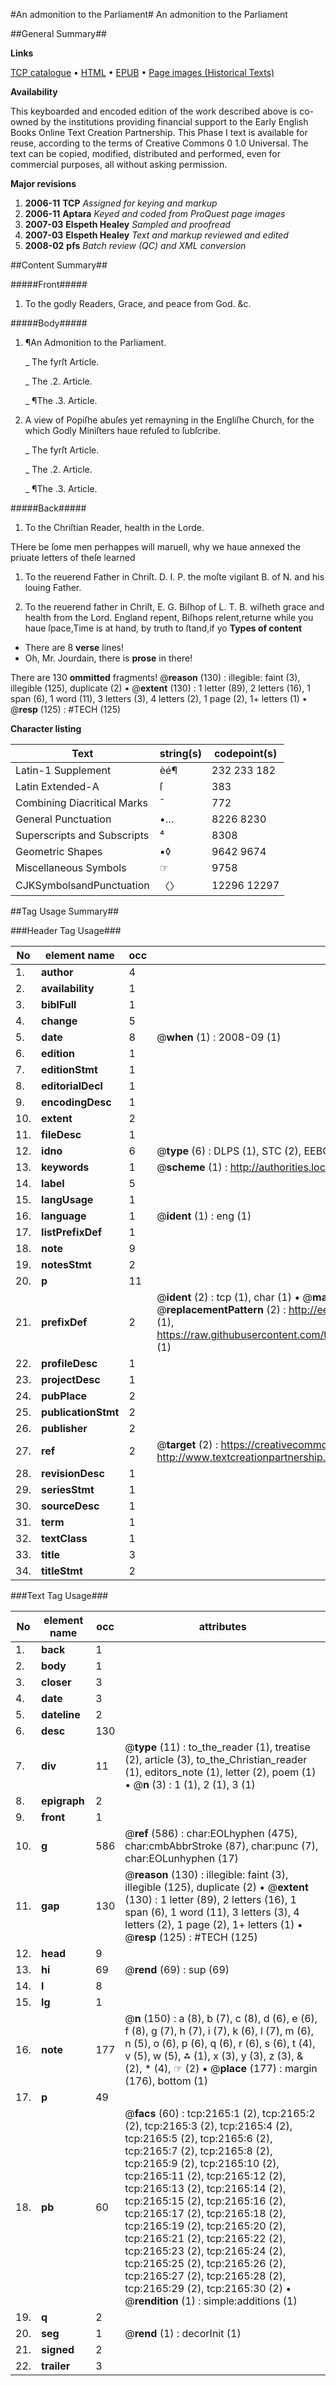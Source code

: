 #An admonition to the Parliament#
An admonition to the Parliament

##General Summary##

**Links**

[TCP catalogue](http://www.ota.ox.ac.uk/tcp/)  • 
[HTML](http://tei.it.ox.ac.uk/tcp/Texts-HTML/free/A00/A00718.html)  • 
[EPUB](http://tei.it.ox.ac.uk/tcp/Texts-EPUB/free/A00/A00718.epub) • 
[Page images (Historical Texts)](https://data.historicaltexts.jisc.ac.uk/view?pubId=eebo-99837821e&pageId=eebo-99837821e-2165-1)

**Availability**

This keyboarded and encoded edition of the
	       work described above is co-owned by the institutions
	       providing financial support to the Early English Books
	       Online Text Creation Partnership. This Phase I text is
	       available for reuse, according to the terms of Creative
	       Commons 0 1.0 Universal. The text can be copied,
	       modified, distributed and performed, even for
	       commercial purposes, all without asking permission.

**Major revisions**

1. __2006-11__ __TCP__ *Assigned for keying and markup*
1. __2006-11__ __Aptara__ *Keyed and coded from ProQuest page images*
1. __2007-03__ __Elspeth Healey__ *Sampled and proofread*
1. __2007-03__ __Elspeth Healey__ *Text and markup reviewed and edited*
1. __2008-02__ __pfs__ *Batch review (QC) and XML conversion*

##Content Summary##

#####Front#####

1. To the godly Readers, Grace,
and peace from God. &c.

#####Body#####

1. ¶An Admonition to the
Parliament.

    _ The fyrſt Article.

    _ The .2. Article.

    _ ¶The .3. Article.

1. A view of Popiſhe abuſes yet remayning in the
Engliſhe Church, for the which Godly
Miniſters haue refuſed to
ſubſcribe.

    _ The fyrſt Article.

    _ The .2. Article.

    _ ¶The .3. Article.

#####Back#####

1. To the Chriſtian Reader, health
in the Lorde.

THere be ſome men perhappes will
maruell, why we haue annexed the
priuate letters of theſe learned 
1. To the reuerend Father in Chriſt. D. I. P.
the moſte vigilant B. of N. and
his louing Father.

1. To the reuerend father in Chriſt, E. G.
Biſhop of L. T. B. wiſheth grace
and health from the Lord.
England repent, Biſhops relent,returne while you haue ſpace,Time is at hand, by truth to ſtand,if yo
**Types of content**

  * There are 8 **verse** lines!
  * Oh, Mr. Jourdain, there is **prose** in there!

There are 130 **ommitted** fragments! 
 @__reason__ (130) : illegible: faint (3), illegible (125), duplicate (2)  •  @__extent__ (130) : 1 letter (89), 2 letters (16), 1 span (6), 1 word (11), 3 letters (3), 4 letters (2), 1 page (2), 1+ letters (1)  •  @__resp__ (125) : #TECH (125)

**Character listing**


|Text|string(s)|codepoint(s)|
|---|---|---|
|Latin-1 Supplement|èé¶|232 233 182|
|Latin Extended-A|ſ|383|
|Combining             Diacritical Marks|̄|772|
|General Punctuation|•…|8226 8230|
|Superscripts             and Subscripts|⁴|8308|
|Geometric Shapes|▪◊|9642 9674|
|Miscellaneous Symbols|☞|9758|
|CJKSymbolsandPunctuation|〈〉|12296 12297|

##Tag Usage Summary##

###Header Tag Usage###

|No|element name|occ|attributes|
|---|---|---|---|
|1.|__author__|4||
|2.|__availability__|1||
|3.|__biblFull__|1||
|4.|__change__|5||
|5.|__date__|8| @__when__ (1) : 2008-09 (1)|
|6.|__edition__|1||
|7.|__editionStmt__|1||
|8.|__editorialDecl__|1||
|9.|__encodingDesc__|1||
|10.|__extent__|2||
|11.|__fileDesc__|1||
|12.|__idno__|6| @__type__ (6) : DLPS (1), STC (2), EEBO-CITATION (1), PROQUEST (1), VID (1)|
|13.|__keywords__|1| @__scheme__ (1) : http://authorities.loc.gov/ (1)|
|14.|__label__|5||
|15.|__langUsage__|1||
|16.|__language__|1| @__ident__ (1) : eng (1)|
|17.|__listPrefixDef__|1||
|18.|__note__|9||
|19.|__notesStmt__|2||
|20.|__p__|11||
|21.|__prefixDef__|2| @__ident__ (2) : tcp (1), char (1)  •  @__matchPattern__ (2) : ([0-9\-]+):([0-9IVX]+) (1), (.+) (1)  •  @__replacementPattern__ (2) : http://eebo.chadwyck.com/downloadtiff?vid=$1&page=$2 (1), https://raw.githubusercontent.com/textcreationpartnership/Texts/master/tcpchars.xml#$1 (1)|
|22.|__profileDesc__|1||
|23.|__projectDesc__|1||
|24.|__pubPlace__|2||
|25.|__publicationStmt__|2||
|26.|__publisher__|2||
|27.|__ref__|2| @__target__ (2) : https://creativecommons.org/publicdomain/zero/1.0/ (1), http://www.textcreationpartnership.org/docs/. (1)|
|28.|__revisionDesc__|1||
|29.|__seriesStmt__|1||
|30.|__sourceDesc__|1||
|31.|__term__|1||
|32.|__textClass__|1||
|33.|__title__|3||
|34.|__titleStmt__|2||


###Text Tag Usage###

|No|element name|occ|attributes|
|---|---|---|---|
|1.|__back__|1||
|2.|__body__|1||
|3.|__closer__|3||
|4.|__date__|3||
|5.|__dateline__|2||
|6.|__desc__|130||
|7.|__div__|11| @__type__ (11) : to_the_reader (1), treatise (2), article (3), to_the_Christian_reader (1), editors_note (1), letter (2), poem (1)  •  @__n__ (3) : 1 (1), 2 (1), 3 (1)|
|8.|__epigraph__|2||
|9.|__front__|1||
|10.|__g__|586| @__ref__ (586) : char:EOLhyphen (475), char:cmbAbbrStroke (87), char:punc (7), char:EOLunhyphen (17)|
|11.|__gap__|130| @__reason__ (130) : illegible: faint (3), illegible (125), duplicate (2)  •  @__extent__ (130) : 1 letter (89), 2 letters (16), 1 span (6), 1 word (11), 3 letters (3), 4 letters (2), 1 page (2), 1+ letters (1)  •  @__resp__ (125) : #TECH (125)|
|12.|__head__|9||
|13.|__hi__|69| @__rend__ (69) : sup (69)|
|14.|__l__|8||
|15.|__lg__|1||
|16.|__note__|177| @__n__ (150) : a (8), b (7), c (8), d (6), e (6), f (8), g (7), h (7), i (7), k (6), l (7), m (6), n (5), o (6), p (6), q (6), r (6), s (6), t (4), v (5), w (5), ⁂ (1), x (3), y (3), z (3), & (2), * (4), ☞ (2)  •  @__place__ (177) : margin (176), bottom (1)|
|17.|__p__|49||
|18.|__pb__|60| @__facs__ (60) : tcp:2165:1 (2), tcp:2165:2 (2), tcp:2165:3 (2), tcp:2165:4 (2), tcp:2165:5 (2), tcp:2165:6 (2), tcp:2165:7 (2), tcp:2165:8 (2), tcp:2165:9 (2), tcp:2165:10 (2), tcp:2165:11 (2), tcp:2165:12 (2), tcp:2165:13 (2), tcp:2165:14 (2), tcp:2165:15 (2), tcp:2165:16 (2), tcp:2165:17 (2), tcp:2165:18 (2), tcp:2165:19 (2), tcp:2165:20 (2), tcp:2165:21 (2), tcp:2165:22 (2), tcp:2165:23 (2), tcp:2165:24 (2), tcp:2165:25 (2), tcp:2165:26 (2), tcp:2165:27 (2), tcp:2165:28 (2), tcp:2165:29 (2), tcp:2165:30 (2)  •  @__rendition__ (1) : simple:additions (1)|
|19.|__q__|2||
|20.|__seg__|1| @__rend__ (1) : decorInit (1)|
|21.|__signed__|2||
|22.|__trailer__|3||

